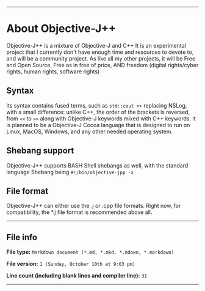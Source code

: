 
***

# About Objective-J++

Objective-J++ is a mixture of Objective-J and C++ It is an experimental project that I currently don't have enough time and resources to devote to, and will be a community project. As like all my other projects, it will be Free and Open Source, Free as in free of price, AND freedom (digital rights/cyber rights, human rights, software rights)

## Syntax

Its syntax contains fused terms, such as `std::cout >>` replacing NSLog, with a small difference: unlike C++, the order of the brackets is reversed, from `<<` to `>>` along with Objective-J keywords mixed with C++ keywords. It is planned to be a Objective-J Cocoa language that is designed to run on Linux, MacOS, Windows, and any other needed operating system.

## Shebang support

Objective-J++ supports BASH Shell shebangs as well, with the standard language Shebang being `#!/bin/objective-jpp -x`

## File format

Objective-J++ can either use the .j or .cpp file formats. Right now, for compatibility, the *.j file format is recommended above all.

***

## File info

**File type:** `Markdown document (*.md, *.mkd, *.mdown, *.markdown)`

**File version:** `1 (Sunday, October 10th at 9:03 pm)`

**Line count (including blank lines and compiler line):** `31`

***
